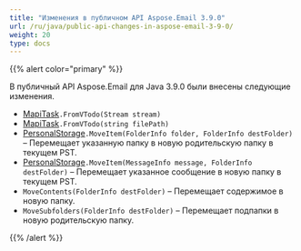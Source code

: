 ```yaml
---
title: "Изменения в публичном API Aspose.Email 3.9.0"
url: /ru/java/public-api-changes-in-aspose-email-3-9-0/
weight: 20
type: docs
---
```


{{% alert color="primary" %}} 

В публичный API Aspose.Email для Java 3.9.0 были внесены следующие изменения.

- [MapiTask](https://apireference.aspose.com/email/java/com.aspose.email.class-use/mapitask)`.FromVTodo(Stream stream)`
- [MapiTask](https://apireference.aspose.com/email/java/com.aspose.email.class-use/mapitask)`.FromVTodo(string filePath)`
- [PersonalStorage](https://apireference.aspose.com/email/java/com.aspose.email.class-use/PersonalStorage)`.MoveItem(FolderInfo folder, FolderInfo destFolder)` – Перемещает указанную папку в новую родительскую папку в текущем PST.
- [PersonalStorage](https://apireference.aspose.com/email/java/com.aspose.email.class-use/PersonalStorage)`.MoveItem(MessageInfo message, FolderInfo destFolder)` – Перемещает указанное сообщение в новую папку в текущем PST.
- `MoveContents(FolderInfo destFolder)` – Перемещает содержимое в новую папку.
- `MoveSubfolders(FolderInfo destFolder)` – Перемещает подпапки в новую родительскую папку.

{{% /alert %}}